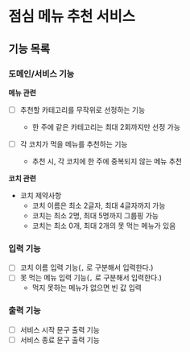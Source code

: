 # 점심 메뉴 추천 서비스

## 기능 목록

### 도메인/서비스 기능

**메뉴 관련**

- [ ] 추천할 카테고리를 무작위로 선정하는 기능
  - 한 주에 같은 카테고리는 최대 2회까지만 선정 가능

- [ ] 각 코치가 먹을 메뉴를 추천하는 기능
  - 추천 시, 각 코치에 한 주에 중복되지 않는 메뉴 추천

**코치 관련**
- 코치 제약사항
  - 코치 이름은 최소 2글자, 최대 4글자까지 가능
  - 코치는 최소 2명, 최대 5명까지 그룹핑 가능
  - 코치는 최소 0개, 최대 2개의 못 먹는 메뉴가 있음

### 입력 기능
- [ ] 코치 이름 입력 기능(`,` 로 구분해서 입력한다.)
- [ ] 못 먹는 메뉴 입력 기능(`,` 로 구분해서 입력한다.)
  - 먹지 못하는 메뉴가 없으면 빈 값 입력

### 출력 기능
- [ ] 서비스 시작 문구 출력 기능
- [ ] 서비스 종료 문구 출력 기능
